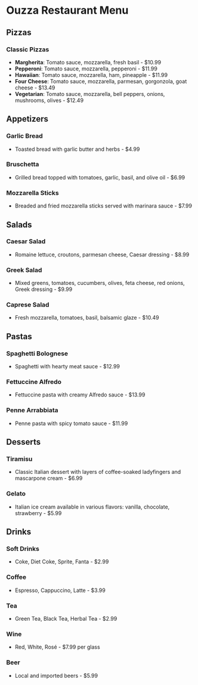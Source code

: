 # Ouzza Restaurant Menu

## Pizzas
### Classic Pizzas
- **Margherita**: Tomato sauce, mozzarella, fresh basil - $10.99
- **Pepperoni**: Tomato sauce, mozzarella, pepperoni - $11.99
- **Hawaiian**: Tomato sauce, mozzarella, ham, pineapple - $11.99
- **Four Cheese**: Tomato sauce, mozzarella, parmesan, gorgonzola, goat cheese - $13.49
- **Vegetarian**: Tomato sauce, mozzarella, bell peppers, onions, mushrooms, olives - $12.49


## Appetizers
### Garlic Bread
- Toasted bread with garlic butter and herbs - $4.99

### Bruschetta
- Grilled bread topped with tomatoes, garlic, basil, and olive oil - $6.99

### Mozzarella Sticks
- Breaded and fried mozzarella sticks served with marinara sauce - $7.99

## Salads
### Caesar Salad
- Romaine lettuce, croutons, parmesan cheese, Caesar dressing - $8.99

### Greek Salad
- Mixed greens, tomatoes, cucumbers, olives, feta cheese, red onions, Greek dressing - $9.99

### Caprese Salad
- Fresh mozzarella, tomatoes, basil, balsamic glaze - $10.49

## Pastas
### Spaghetti Bolognese
- Spaghetti with hearty meat sauce - $12.99

### Fettuccine Alfredo
- Fettuccine pasta with creamy Alfredo sauce - $13.99

### Penne Arrabbiata
- Penne pasta with spicy tomato sauce - $11.99

## Desserts
### Tiramisu
- Classic Italian dessert with layers of coffee-soaked ladyfingers and mascarpone cream - $6.99

### Gelato
- Italian ice cream available in various flavors: vanilla, chocolate, strawberry - $5.99

## Drinks
### Soft Drinks
- Coke, Diet Coke, Sprite, Fanta - $2.99

### Coffee
- Espresso, Cappuccino, Latte - $3.99

### Tea
- Green Tea, Black Tea, Herbal Tea - $2.99

### Wine
- Red, White, Rosé - $7.99 per glass

### Beer
- Local and imported beers - $5.99
